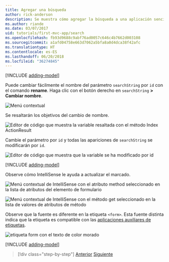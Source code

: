 ```yaml
---
title: Agregar una búsqueda
author: rick-anderson
description: Se muestra cómo agregar la búsqueda a una aplicación sencilla de ASP.NET Core MVC
ms.author: riande
ms.date: 03/07/2017
uid: tutorials/first-mvc-app/search
ms.openlocfilehash: fb93d9688c9abf76ad0057c646c4b7662d003108
ms.sourcegitcommit: a1afd04758e663d7062a5bfa8a0d4dca38f42afc
ms.translationtype: HT
ms.contentlocale: es-ES
ms.lasthandoff: 06/20/2018
ms.locfileid: "36274845"
---
```

[!INCLUDE [adding-model](~/includes/mvc-intro/search1.md)]

Puede cambiar fácilmente el nombre del parámetro `searchString` por `id` con el comando **rename**. Haga clic con el botón derecho en `searchString` **> Cambiar nombre**.

![Menú contextual](search/_static/rename.png)

Se resaltarán los objetivos del cambio de nombre.

![Editor de código que muestra la variable resaltada con el método Index ActionResult](search/_static/rename2.png)

Cambie el parámetro por `id` y todas las apariciones de `searchString` se modificarán por `id`.

![Editor de código que muestra que la variable se ha modificado por id](search/_static/rename3.png)

[!INCLUDE [adding-model](~/includes/mvc-intro/search2.md)]

Observe cómo IntelliSense le ayuda a actualizar el marcado.

![Menú contextual de IntelliSense con el atributo method seleccionado en la lista de atributos del elemento de formulario](search/_static/int_m.png)

![Menú contextual de IntelliSense con el método get seleccionado en la lista de valores de atributos de método](search/_static/int_get.png)

Observe que la fuente es diferente en la etiqueta `<form>`. Esta fuente distinta indica que la etiqueta es compatible con las [aplicaciones auxiliares de etiquetas](~/mvc/views/tag-helpers/intro.md).

![etiqueta form con el texto de color morado](search/_static/th_font.png)

[!INCLUDE [adding-model](~/includes/mvc-intro/search3.md)]

> [!div class="step-by-step"]
> [Anterior](controller-methods-views.md)
> [Siguiente](new-field.md)  
